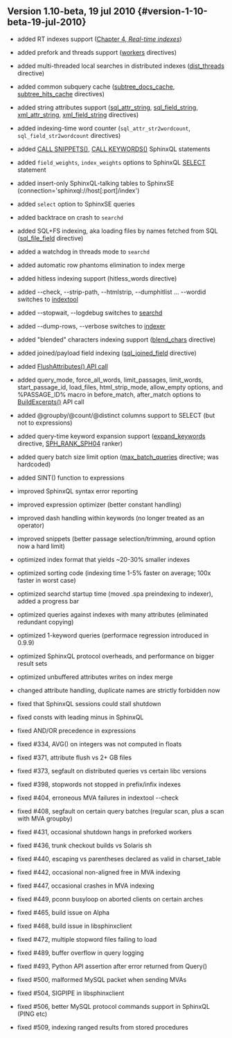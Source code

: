 ## Version 1.10-beta, 19 jul 2010 {#version-1-10-beta-19-jul-2010}

*   added RT indexes support ([Chapter 4, _Real-time indexes_](../4_real-time_indexes/README.md))

*   added prefork and threads support ([workers](../searchd_program_configuration_options/workers.md) directives)

*   added multi-threaded local searches in distributed indexes ([dist_threads](../searchd_program_configuration_options/distthreads.md) directive)

*   added common subquery cache ([subtree_docs_cache](../searchd_program_configuration_options/subtreedocs_cache.md), [subtree_hits_cache](../searchd_program_configuration_options/subtreehits_cache.md) directives)

*   added string attributes support ([sql_attr_string](../data_source_configuration_options/sqlattr_string.md), [sql_field_string](../data_source_configuration_options/sqlfield_string.md), [xml_attr_string](../data_source_configuration_options/xmlpipeattr_string.md), [xml_field_string](../data_source_configuration_options/xmlpipefield_string.md) directives)

*   added indexing-time word counter (`sql_attr_str2wordcount`, `sql_field_str2wordcount` directives)

*   added [CALL SNIPPETS()](../call_snippets_syntax.md), [CALL KEYWORDS()](../call_keywords_syntax.md) SphinxQL statements

*   added `field_weights`, `index_weights` options to SphinxQL [SELECT](../select_syntax.md) statement

*   added insert-only SphinxQL-talking tables to SphinxSE (connection=&#039;sphinxql://host[:port]/index&#039;)

*   added `select` option to SphinxSE queries

*   added backtrace on crash to `searchd`

*   added SQL+FS indexing, aka loading files by names fetched from SQL ([sql_file_field](../data_source_configuration_options/sqlfile_field.md) directive)

*   added a watchdog in threads mode to `searchd`

*   added automatic row phantoms elimination to index merge

*   added hitless indexing support (hitless_words directive)

*   added --check, --strip-path, --htmlstrip, --dumphitlist ... --wordid switches to [indextool](../indextool_command_reference.md)

*   added --stopwait, --logdebug switches to [searchd](../searchd_command_reference.md)

*   added --dump-rows, --verbose switches to [indexer](../indexer_command_reference.md)

*   added &quot;blended&quot; characters indexing support ([blend_chars](../index_configuration_options/blendchars.md) directive)

*   added joined/payload field indexing ([sql_joined_field](../data_source_configuration_options/sqljoined_field.md) directive)

*   added [FlushAttributes() API call](../additional_functionality/flushattributes.md)

*   added query_mode, force_all_words, limit_passages, limit_words, start_passage_id, load_files, html_strip_mode, allow_empty options, and %PASSAGE_ID% macro in before_match, after_match options to [BuildExcerpts()](../additional_functionality/buildexcerpts.md) API call

*   added @groupby/@count/@distinct columns support to SELECT (but not to expressions)

*   added query-time keyword expansion support ([expand_keywords](../index_configuration_options/expandkeywords.md) directive, [SPH_RANK_SPH04](../full-text_search_query_settings/setrankingmode.md) ranker)

*   added query batch size limit option ([max_batch_queries](../searchd_program_configuration_options/maxbatch_queries.md) directive; was hardcoded)

*   added SINT() function to expressions

*   improved SphinxQL syntax error reporting

*   improved expression optimizer (better constant handling)

*   improved dash handling within keywords (no longer treated as an operator)

*   improved snippets (better passage selection/trimming, around option now a hard limit)

*   optimized index format that yields ~20-30% smaller indexes

*   optimized sorting code (indexing time 1-5% faster on average; 100x faster in worst case)

*   optimized searchd startup time (moved .spa preindexing to indexer), added a progress bar

*   optimized queries against indexes with many attributes (eliminated redundant copying)

*   optimized 1-keyword queries (performace regression introduced in 0.9.9)

*   optimized SphinxQL protocol overheads, and performance on bigger result sets

*   optimized unbuffered attributes writes on index merge

*   changed attribute handling, duplicate names are strictly forbidden now

*   fixed that SphinxQL sessions could stall shutdown

*   fixed consts with leading minus in SphinxQL

*   fixed AND/OR precedence in expressions

*   fixed #334, AVG() on integers was not computed in floats

*   fixed #371, attribute flush vs 2+ GB files

*   fixed #373, segfault on distributed queries vs certain libc versions

*   fixed #398, stopwords not stopped in prefix/infix indexes

*   fixed #404, erroneous MVA failures in indextool --check

*   fixed #408, segfault on certain query batches (regular scan, plus a scan with MVA groupby)

*   fixed #431, occasional shutdown hangs in preforked workers

*   fixed #436, trunk checkout builds vs Solaris sh

*   fixed #440, escaping vs parentheses declared as valid in charset_table

*   fixed #442, occasional non-aligned free in MVA indexing

*   fixed #447, occasional crashes in MVA indexing

*   fixed #449, pconn busyloop on aborted clients on certain arches

*   fixed #465, build issue on Alpha

*   fixed #468, build issue in libsphinxclient

*   fixed #472, multiple stopword files failing to load

*   fixed #489, buffer overflow in query logging

*   fixed #493, Python API assertion after error returned from Query()

*   fixed #500, malformed MySQL packet when sending MVAs

*   fixed #504, SIGPIPE in libsphinxclient

*   fixed #506, better MySQL protocol commands support in SphinxQL (PING etc)

*   fixed #509, indexing ranged results from stored procedures